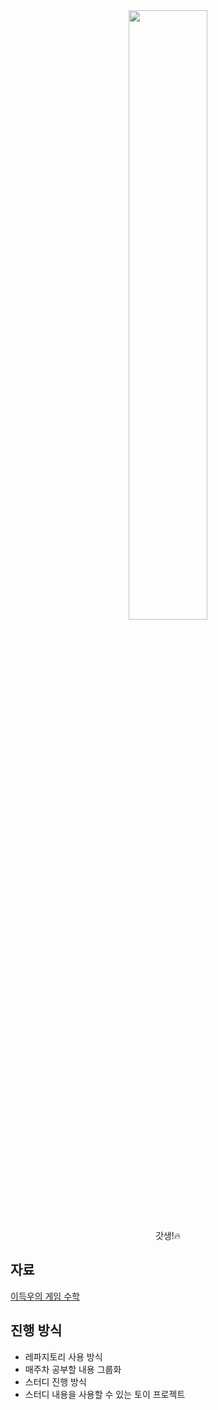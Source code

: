 <div align="center">
  <img src="https://github.com/destiny-kim/SK_Study/assets/40621689/d8738e02-80eb-4367-9e9b-fc4c67d1e345" width="50%" height="50%"><br/>
  갓생!🔥  
</div>

## 자료
[이득우의 게임 수학](https://github.com/onlybooks/gamemath)  

## 진행 방식
- 레파지토리 사용 방식
- 매주차 공부할 내용 그룹화
- 스터디 진행 방식
- 스터디 내용을 사용할 수 있는 토이 프로젝트

  
